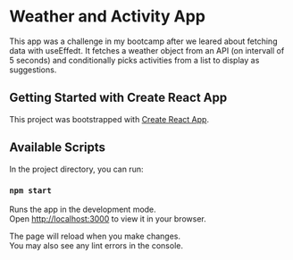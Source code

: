 # Weather and Activity App

This app was a challenge in my bootcamp after we leared about fetching data with useEffedt. It fetches a weather object from an API (on intervall of 5 seconds) and conditionally picks activities from a list to display as suggestions.

## Getting Started with Create React App

This project was bootstrapped with [Create React App](https://github.com/facebook/create-react-app).

## Available Scripts

In the project directory, you can run:

### `npm start`

Runs the app in the development mode.\
Open [http://localhost:3000](http://localhost:3000) to view it in your browser.

The page will reload when you make changes.\
You may also see any lint errors in the console.
